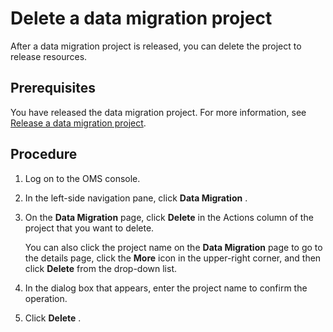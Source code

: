 Delete a data migration project 
====================================================

After a data migration project is released, you can delete the project to release resources. 

Prerequisites 
----------------------------------

You have released the data migration project. For more information, see [Release a data migration project](/en-US/5.user-guide/5.data-migration-1/6.migration-project-management/4.release-a-migration-task.md).

Procedure 
------------------------------

1. Log on to the OMS console.

   

2. In the left-side navigation pane, click **Data Migration** .

   

3. On the **Data Migration** page, click **Delete** in the Actions column of the project that you want to delete. 

   You can also click the project name on the **Data Migration** page to go to the details page, click the **More** icon in the upper-right corner, and then click **Delete** from the drop-down list.
   

4. In the dialog box that appears, enter the project name to confirm the operation.

   

5. Click **Delete** .

   



